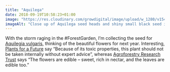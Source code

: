 ```yaml
---
title: "Aquilega"
date: 2018-09-19T10:58:23+01:00
image: "https://res.cloudinary.com/growdigital/image/upload/w_1280/v1544352796/aquilega-44059576964.jpg"
imageAlt: "Close up of Aquilega seed heads and shiny small black seed in an envelope"
---
```


With the storm raging in the #ForestGarden, I’m collecting the seed for [Aquilegia vulgaris](https://pfaf.org/user/Plant.aspx?LatinName=Aquilegia+vulgaris), thinking of the beautiful flowers for next year. Interesting, [Plants for a Future](https://pfaf.org/user/Default.aspx) say “Because of its toxic properties, this plant should not be taken internally without expert advice”, whereas [Agroforestry Research Trust](https://www.agroforestry.co.uk/product/aquilegia-vulgaris-2/) says “The flowers are edible – sweet, rich in nectar, and the leaves are edible too.”
